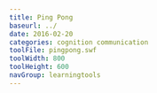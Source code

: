 ```yaml
---
title: Ping Pong
baseurl: ../
date: 2016-02-20
categories: cognition communication
toolFile: pingpong.swf
toolWidth: 800
toolHeight: 600
navGroup: learningtools
---
```

